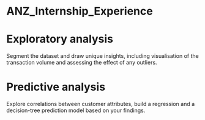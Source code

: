 # ANZ_Internship_Experience

# Exploratory analysis
Segment the dataset and draw unique insights, including visualisation of the transaction volume and assessing the effect of any outliers.
# Predictive analysis
Explore correlations between customer attributes, build a regression and a decision-tree prediction model based on your findings.


